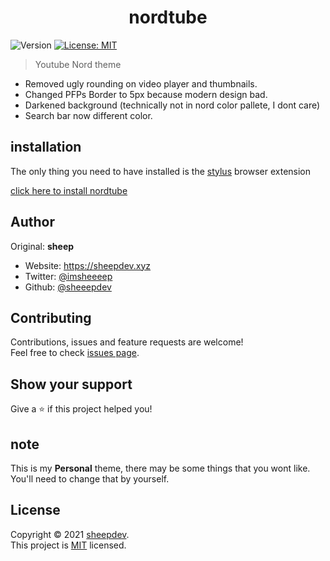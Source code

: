 
<h1 align="center">nordtube</h1>
<p>
  <img alt="Version" src="https://img.shields.io/badge/version-1.0.0-blue.svg?cacheSeconds=2592000" />
  <a href="#" target="_blank">
    <img alt="License: MIT" src="https://img.shields.io/badge/License-MIT-yellow.svg" />
  </a>
</p>

>Youtube Nord theme

* Removed ugly rounding on video player and thumbnails.
* Changed PFPs Border to 5px because modern design bad.
* Darkened background (technically not in nord color pallete, I dont care)
* Search bar now different color.


## installation

The only thing you need to have installed is the [stylus](https://github.com/openstyles/stylus) browser extension

[click here to install nordtube](https://github.com/MajesticWaffle/nordtube/raw/main/nordtube.user.css)


## Author

Original:
**sheep**

* Website: https://sheepdev.xyz
* Twitter: [@imsheeeep](https://twitter.com/imsheeeep)
* Github: [@sheeepdev](https://github.com/sheeepdev)

## Contributing

Contributions, issues and feature requests are welcome!<br />Feel free to check [issues page](https://github.com/sheeepdev/nordtube/issues). 

## Show your support

Give a ⭐️ if this project helped you!

## note

This is my **Personal** theme, there may be some things that you wont like. You'll need to change that by yourself.

## License

Copyright © 2021 [sheepdev](https://github.com/sheeepdev).<br />
This project is [MIT](https://github.com/sheeepdev/nordtube/blob/main/LICENSE) licensed.
